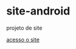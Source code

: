 # site-android
 projeto de site

<a href="https://github.com/LeonardoCandido12/site-android/0010.1/">acesso o site</a>